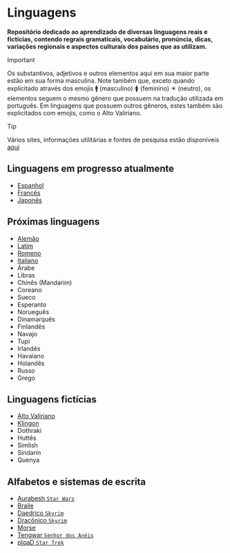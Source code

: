# Linguagens

**Repositório dedicado ao aprendizado de diversas linguagens reais e fictícias, contendo regrais gramaticais, vocabulário, pronúncia, dicas, variações regionais e aspectos culturais dos países que as utilizam.**

> [!IMPORTANT]
> Os substantivos, adjetivos e outros elementos aqui em sua maior parte estão em sua forma masculina. Note também que, exceto quando explicitado através dos emojis 🚹 (masculino) 🚺 (feminino) ✴️ (neutro), os elementos seguem o mesmo gênero que possuem na tradução utilizada em português. Em linguagens que possuem outros gêneros, estes também são explicitados com emojis, como o Alto Valiriano.

> [!TIP]
> Vários sites, informações utilitárias e fontes de pesquisa estão disponíveis [aqui](utils.md)

## Linguagens em progresso atualmente

-   [Espanhol](Español/regras.md)
-   [Francês](Français/regras.md)
-   [Japonês](日本語/regras.md)

## Próximas linguagens

-   [Alemão](Deutsch/regras.md)
-   [Latim](Latin/regras.md)
-   [Romeno](Română/regras.md)
-   [Italiano](Italiano/regras.md)
-   Árabe
-   Libras
-   Chinês (Mandarim)
-   Coreano
-   Sueco
-   Esperanto
-   Norueguês
-   Dinamarquês
-   Finlandês
-   Navajo
-   Tupi
-   Irlandês
-   Havaiano
-   Holandês
-   Russo
-   Grego

## Linguagens fictícias

-   [Alto Valiriano](Valyrio/regras.md)
-   [Klingon](tlhIngan%20Hol/regras.md)
-   Dothraki
-   Huttês
-   Simlish
-   Sindarin
-   Quenya

## Alfabetos e sistemas de escrita

-   [Aurabesh `Star Wars`](Alfabetos/aurabesh.md)
-   [Braile](Alfabetos/braille.md)
-   [Daedrico `Skyrim`](Alfabetos/daedric.md)
-   [Dracônico `Skyrim`](Dovahzul/runas.md)
-   [Morse](Alfabetos/morse.md)
-   [Tengwar `Senhor dos Anéis`](Sindarin%20e%20Quenya/tengwar.md)
-   [pIqaD `Star Trek`](tlhIngan%20Hol/pIqaD.md)
